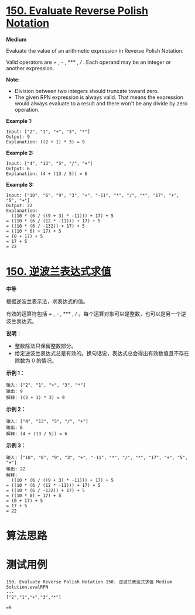# [150. Evaluate Reverse Polish Notation][enTitle]

**Medium**

Evaluate the value of an arithmetic expression in Reverse Polish Notation.

Valid operators are  *+* ,  *-* ,  *** ,  */* . Each operand may be an integer or another expression.

**Note:** 

- Division between two integers should truncate toward zero. 
- The given RPN expression is always valid. That means the expression would always evaluate to a result and there won't be any divide by zero operation.

**Example 1:** 

```
Input: ["2", "1", "+", "3", "*"]
Output: 9
Explanation: ((2 + 1) * 3) = 9

```

**Example 2:** 

```
Input: ["4", "13", "5", "/", "+"]
Output: 6
Explanation: (4 + (13 / 5)) = 6

```

**Example 3:** 

```
Input: ["10", "6", "9", "3", "+", "-11", "*", "/", "*", "17", "+", "5", "+"]
Output: 22
Explanation: 
  ((10 * (6 / ((9 + 3) * -11))) + 17) + 5
= ((10 * (6 / (12 * -11))) + 17) + 5
= ((10 * (6 / -132)) + 17) + 5
= ((10 * 0) + 17) + 5
= (0 + 17) + 5
= 17 + 5
= 22

```
# [150. 逆波兰表达式求值][cnTitle]

**中等**

根据逆波兰表示法，求表达式的值。

有效的运算符包括  *+* ,  *-* ,  *** ,  */*  。每个运算对象可以是整数，也可以是另一个逆波兰表达式。

**说明：** 

- 整数除法只保留整数部分。 
- 给定逆波兰表达式总是有效的。换句话说，表达式总会得出有效数值且不存在除数为 0 的情况。

**示例 1：** 

```
输入: ["2", "1", "+", "3", "*"]
输出: 9
解释: ((2 + 1) * 3) = 9

```

**示例 2：** 

```
输入: ["4", "13", "5", "/", "+"]
输出: 6
解释: (4 + (13 / 5)) = 6

```

**示例 3：** 

```
输入: ["10", "6", "9", "3", "+", "-11", "*", "/", "*", "17", "+", "5", "+"]
输出: 22
解释: 
  ((10 * (6 / ((9 + 3) * -11))) + 17) + 5
= ((10 * (6 / (12 * -11))) + 17) + 5
= ((10 * (6 / -132)) + 17) + 5
= ((10 * 0) + 17) + 5
= (0 + 17) + 5
= 17 + 5
= 22
```


# 算法思路

# 测试用例
```
150. Evaluate Reverse Polish Notation 150. 逆波兰表达式求值 Medium
Solution.evalRPN
---
["2","1","+","3","*"]

=9
```

[enTitle]: https://leetcode.com/problems/evaluate-reverse-polish-notation/
[cnTitle]: https://leetcode-cn.com/problems/evaluate-reverse-polish-notation/




